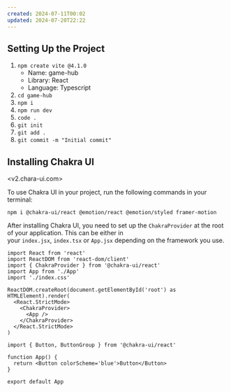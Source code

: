 ```yaml
---
created: 2024-07-11T00:02
updated: 2024-07-20T22:22
---
```

## Setting Up the Project

1. `npm create vite @4.1.0`
    - Name: game-hub
    - Library: React
    - Language: Typescript
2. `cd game-hub`
3. `npm i`
4. `npm run dev`
5. `code .`
6. `git init`
7. `git add .`
8. `git commit -m "Initial commit"`

## Installing Chakra UI

<v2.chara-ui.com>

To use Chakra UI in your project, run the following commands in your terminal:

`npm i @chakra-ui/react @emotion/react @emotion/styled framer-motion`

After installing Chakra UI, you need to set up the `ChakraProvider` at the root of your application. This can be either in your `index.jsx`, `index.tsx` or `App.jsx` depending on the framework you use.

``` tsx title="main.tsx"
import React from 'react'
import ReactDOM from 'react-dom/client'
import { ChakraProvider } from '@chakra-ui/react'
import App from './App'
import './index.css'

ReactDOM.createRoot(document.getElementById('root') as HTMLElement).render(
  <React.StrictMode>
    <ChakraProvider>
      <App />
    </ChakraProvider>
  </React.StrictMode>
)
```

``` tsx title="App.tsx"
import { Button, ButtonGroup } from '@chakra-ui/react'

function App() {
  return <Button colorScheme='blue'>Button</Button>
}

export default App
```
